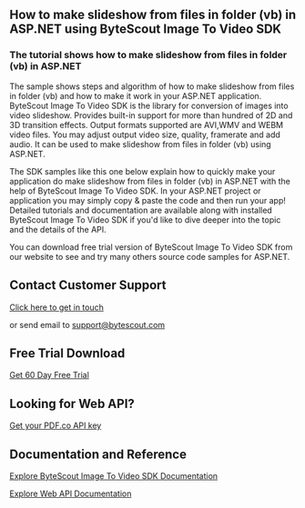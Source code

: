 ## How to make slideshow from files in folder (vb) in ASP.NET using ByteScout Image To Video SDK

### The tutorial shows how to make slideshow from files in folder (vb) in ASP.NET

The sample shows steps and algorithm of how to make slideshow from files in folder (vb) and how to make it work in your ASP.NET application. ByteScout Image To Video SDK is the library for conversion of images into video slideshow. Provides built-in support for more than hundred of 2D and 3D transition effects. Output formats supported are AVI,WMV and WEBM video files. You may adjust output video size, quality, framerate and add audio. It can be used to make slideshow from files in folder (vb) using ASP.NET.

The SDK samples like this one below explain how to quickly make your application do make slideshow from files in folder (vb) in ASP.NET with the help of ByteScout Image To Video SDK. In your ASP.NET project or application you may simply copy & paste the code and then run your app! Detailed tutorials and documentation are available along with installed ByteScout Image To Video SDK if you'd like to dive deeper into the topic and the details of the API.

You can download free trial version of ByteScout Image To Video SDK from our website to see and try many others source code samples for ASP.NET.

## Contact Customer Support

[Click here to get in touch](https://bytescout.zendesk.com/hc/en-us/requests/new?subject=ByteScout%20Image%20To%20Video%20SDK%20Question)

or send email to [support@bytescout.com](mailto:support@bytescout.com?subject=ByteScout%20Image%20To%20Video%20SDK%20Question) 

## Free Trial Download

[Get 60 Day Free Trial](https://bytescout.com/download/web-installer?utm_source=github-readme)

## Looking for Web API? 

[Get your PDF.co API key](https://pdf.co/documentation/api?utm_source=github-readme)

## Documentation and Reference

[Explore ByteScout Image To Video SDK Documentation](https://bytescout.com/documentation/index.html?utm_source=github-readme)

[Explore Web API Documentation](https://pdf.co/documentation/api?utm_source=github-readme)